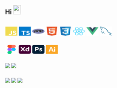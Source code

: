 ## Hi <img src="https://media.giphy.com/media/hvRJCLFzcasrR4ia7z/giphy.gif" width="25px" height="30px" />

<div style="display: inline_block"><br>
  <img align="center" alt="Rafa-Js" height="30" width="40" src="https://raw.githubusercontent.com/devicons/devicon/master/icons/javascript/javascript-plain.svg">
  <img align="center" alt="Rafa-Ts" height="30" width="40" src="https://raw.githubusercontent.com/devicons/devicon/master/icons/typescript/typescript-plain.svg">
   <img align="center" alt="Rafa-Ts" height="30" width="40" src="https://raw.githubusercontent.com/devicons/devicon/master/icons/php/php-original.svg">
  <img align="center" alt="Rafa-HTML" height="30" width="40" src="https://raw.githubusercontent.com/devicons/devicon/master/icons/html5/html5-original.svg">
  <img align="center" alt="CSS" height="30" width="40" src="https://raw.githubusercontent.com/devicons/devicon/master/icons/css3/css3-original.svg">
   <img align="center" alt="Rafa-React" height="30" width="40" src="https://raw.githubusercontent.com/devicons/devicon/master/icons/react/react-original.svg">
   <img align="center" alt="Rafa-vue" height="30" width="40" src="https://raw.githubusercontent.com/devicons/devicon/master/icons/vuejs/vuejs-original.svg"> 
  <img align="center" alt="my-sql" height="30" width="40" src="https://raw.githubusercontent.com/devicons/devicon/master/icons/mysql/mysql-plain.svg">

  ##
   <div>
    <img align="center" alt="figma" height="30" width="40" src="https://raw.githubusercontent.com/devicons/devicon/master/icons/figma/figma-original.svg">
    <img align="center" alt="xd" height="30" width="40" src="https://raw.githubusercontent.com/devicons/devicon/master/icons/xd/xd-plain.svg">
    <img align="center" alt="photoshop" height="30" width="40" src="https://raw.githubusercontent.com/devicons/devicon/master/icons/photoshop/photoshop-plain.svg">
    <img align="center" alt=illustrator" height="30" width="40" src="https://raw.githubusercontent.com/devicons/devicon/master/icons/illustrator/illustrator-plain.svg">
  </div>
   
<!--   <img align="right" alt="Rafa-pic" height="150" style="border-radius:50px;" src="https://media.discordapp.net/attachments/639956127056134178/890373478988013628/Publicacoes_Instagram_1_1.png?width=676&height=676"> -->
</div>

##
<div>
   <img height="170em" src="https://github-readme-stats.vercel.app/api?username=GMDorneles&show_icons=true&theme=tokyonight&include_all_commits=true&count_private=true"/>
    <img height="170em" src="https://github-readme-stats.vercel.app/api/top-langs/?username=GMDorneles&layout=compact&langs_count=16&theme=tokyonight"/>
</div>
                                                                                                                                                      
##

<div> 
  <a href="https://www.instagram.com/gabrielly.maldonadoo/" target="_blank"><img src="https://img.shields.io/badge/-Instagram-%23E4405F?style=for-the-badge&logo=instagram&logoColor=white" target="_blank"></a>
  <a href = "mailto:gabrielly.maldonado.dev@gmail.com"><img src="https://img.shields.io/badge/-Gmail-%23333?style=for-the-badge&logo=gmail&logoColor=white" target="_blank"></a>
  <a href="https://www.linkedin.com/in/gabrielly-maldonado-dorneles-90191817b/" target="_blank"><img src="https://img.shields.io/badge/-LinkedIn-%230077B5?style=for-the-badge&logo=linkedin&logoColor=white" target="_blank"></a> 
  
  
</div>
